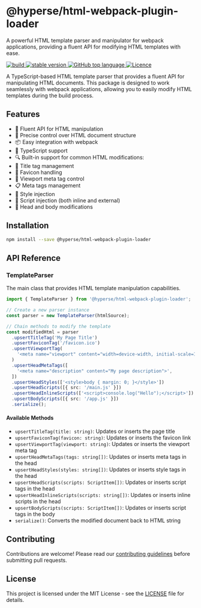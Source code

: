 # @hyperse/html-webpack-plugin-loader

A powerful HTML template parser and manipulator for webpack applications, providing a fluent API for modifying HTML templates with ease.

<p align="left">
  <a aria-label="Build" href="https://github.com/hyperse-io/html-webpack-plugin-loader/actions?query=workflow%3ACI">
    <img alt="build" src="https://img.shields.io/github/actions/workflow/status/hyperse-io/html-webpack-plugin-loader/ci-integrity.yml?branch=main&label=ci&logo=github&style=flat-quare&labelColor=000000" />
  </a>
  <a aria-label="stable version" href="https://www.npmjs.com/package/@hyperse/html-webpack-plugin-loader">
    <img alt="stable version" src="https://img.shields.io/npm/v/%40hyperse%2Fhtml-webpack-plugin-loader?branch=main&label=version&logo=npm&style=flat-quare&labelColor=000000" />
  </a>
  <a aria-label="Top language" href="https://github.com/hyperse-io/html-webpack-plugin-loader/search?l=typescript">
    <img alt="GitHub top language" src="https://img.shields.io/github/languages/top/hyperse-io/html-webpack-plugin-loader?style=flat-square&labelColor=000&color=blue">
  </a>
  <a aria-label="Licence" href="https://github.com/hyperse-io/html-webpack-plugin-loader/blob/main/LICENSE">
    <img alt="Licence" src="https://img.shields.io/github/license/hyperse-io/html-webpack-plugin-loader?style=flat-quare&labelColor=000000" />
  </a>
</p>

A TypeScript-based HTML template parser that provides a fluent API for manipulating HTML documents. This package is designed to work seamlessly with webpack applications, allowing you to easily modify HTML templates during the build process.

## Features

- 🔄 Fluent API for HTML manipulation
- 🎯 Precise control over HTML document structure
- 📦 Easy integration with webpack
- 🚀 TypeScript support
- 🔍 Built-in support for common HTML modifications:
- 📝 Title tag management
- 🎨 Favicon handling
- 📱 Viewport meta tag control
- 📋 Meta tags management
- 💅 Style injection
- 📜 Script injection (both inline and external)
- 🔄 Head and body modifications

## Installation

```bash
npm install --save @hyperse/html-webpack-plugin-loader
```

## API Reference

### TemplateParser

The main class that provides HTML template manipulation capabilities.

```typescript
import { TemplateParser } from '@hyperse/html-webpack-plugin-loader';

// Create a new parser instance
const parser = new TemplateParser(htmlSource);

// Chain methods to modify the template
const modifiedHtml = parser
  .upsertTitleTag('My Page Title')
  .upsertFaviconTag('/favicon.ico')
  .upsertViewportTag(
    '<meta name="viewport" content="width=device-width, initial-scale=1">'
  )
  .upsertHeadMetaTags([
    '<meta name="description" content="My page description">',
  ])
  .upsertHeadStyles(['<style>body { margin: 0; }</style>'])
  .upsertHeadScripts([{ src: '/main.js' }])
  .upsertHeadInlineScripts(['<script>console.log("Hello");</script>'])
  .upsertBodyScripts([{ src: '/app.js' }])
  .serialize();
```

#### Available Methods

- `upsertTitleTag(title: string)`: Updates or inserts the page title
- `upsertFaviconTag(favicon: string)`: Updates or inserts the favicon link
- `upsertViewportTag(viewport: string)`: Updates or inserts the viewport meta tag
- `upsertHeadMetaTags(tags: string[])`: Updates or inserts meta tags in the head
- `upsertHeadStyles(styles: string[])`: Updates or inserts style tags in the head
- `upsertHeadScripts(scripts: ScriptItem[])`: Updates or inserts script tags in the head
- `upsertHeadInlineScripts(scripts: string[])`: Updates or inserts inline scripts in the head
- `upsertBodyScripts(scripts: ScriptItem[])`: Updates or inserts script tags in the body
- `serialize()`: Converts the modified document back to HTML string

## Contributing

Contributions are welcome! Please read our [contributing guidelines](https://github.com/hyperse-io/.github/blob/main/CONTRIBUTING.md) before submitting pull requests.

## License

This project is licensed under the MIT License - see the [LICENSE](LICENSE) file for details.
